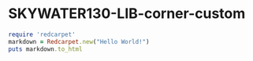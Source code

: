 # SKYWATER130-LIB-corner-custom
```ruby
require 'redcarpet'
markdown = Redcarpet.new("Hello World!")
puts markdown.to_html
```

